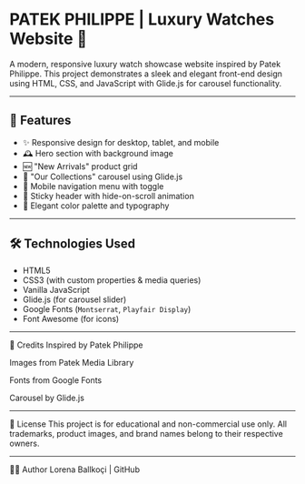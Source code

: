 # PATEK PHILIPPE | Luxury Watches Website 🌟

A modern, responsive luxury watch showcase website inspired by Patek Philippe. This project demonstrates a sleek and elegant front-end design using HTML, CSS, and JavaScript with Glide.js for carousel functionality.

---

## 🧭 Features

- ✨ Responsive design for desktop, tablet, and mobile
- 🕰️ Hero section with background image
- 🆕 "New Arrivals" product grid
- 💎 "Our Collections" carousel using Glide.js
- 📱 Mobile navigation menu with toggle
- 🎯 Sticky header with hide-on-scroll animation
- 🌙 Elegant color palette and typography

---

## 🛠️ Technologies Used

- HTML5
- CSS3 (with custom properties & media queries)
- Vanilla JavaScript
- Glide.js (for carousel slider)
- Google Fonts (`Montserrat`, `Playfair Display`)
- Font Awesome (for icons)

---

🙌 Credits
Inspired by Patek Philippe

Images from Patek Media Library

Fonts from Google Fonts

Carousel by Glide.js

---

📄 License
This project is for educational and non-commercial use only. All trademarks, product images, and brand names belong to their respective owners.

---

👩‍💻 Author
Lorena Ballkoçi  | GitHub
